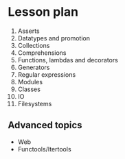 # Lesson plan

1. Asserts
2. Datatypes and promotion
2. Collections
3. Comprehensions
4. Functions, lambdas and decorators
4. Generators
5. Regular expressions
6. Modules
7. Classes
8. IO
9. Filesystems

## Advanced topics

* Web
* Functools/Itertools
